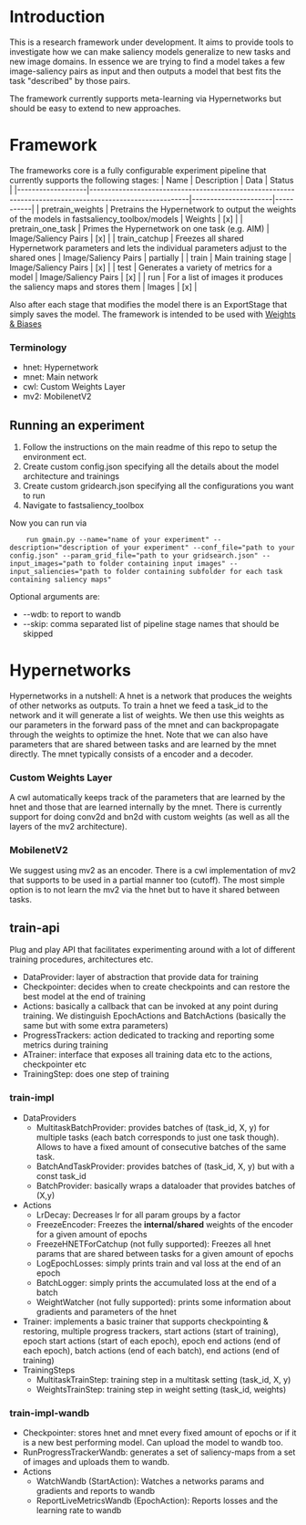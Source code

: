 # Introduction

This is a research framework under development.
It aims to provide tools to investigate how we can make saliency models generalize to new tasks and new image domains.
In essence we are trying to find a model takes a few image-saliency pairs as input and then outputs a model that best fits the task "described" by those pairs.

The framework currently supports meta-learning via Hypernetworks but should be easy to extend to new approaches.

# Framework
The frameworks core is a fully configurable experiment pipeline that currently supports the following stages:
| Name              | Description                                                                                             | Data                 | Status    |
|-------------------|---------------------------------------------------------------------------------------------------------|----------------------|-----------|
| pretrain_weights  | Pretrains the Hypernetwork to output the weights of the models in fastsaliency_toolbox/models           | Weights              | [x]       |
| pretrain_one_task | Primes the Hypernetwork on one task (e.g. AIM)                                                          | Image/Saliency Pairs | [x]       |
| train_catchup     | Freezes all shared Hypernetwork parameters and lets the individual parameters adjust to the shared ones | Image/Saliency Pairs | partially |
| train             | Main training stage                                                                                     | Image/Saliency Pairs | [x]       |
| test              | Generates a variety of metrics for a model                                                              | Image/Saliency Pairs | [x]       |
| run               | For a list of images it produces the saliency maps and stores them                                      | Images               | [x]       |

Also after each stage that modifies the model there is an ExportStage that simply saves the model.
The framework is intended to be used with [Weights & Biases](https://wandb.ai/home)

### Terminology
- hnet: Hypernetwork
- mnet: Main network
- cwl: Custom Weights Layer
- mv2: MobilenetV2

## Running an experiment
1. Follow the instructions on the main readme of this repo to setup the environment ect.
2. Create custom config.json specifying all the details about the model architecture and trainings
3. Create custom gridearch.json specifying all the configurations you want to run
4. Navigate to fastsaliency_toolbox

Now you can run via
```console
    run gmain.py --name="name of your experiment" --description="description of your experiment" --conf_file="path to your config.json" --param_grid_file="path to your gridsearch.json" --input_images="path to folder containing input images" --input_saliencies="path to folder containing subfolder for each task containing saliency maps" 
  ```
Optional arguments are:
 - --wdb: to report to wandb
 - --skip: comma separated list of pipeline stage names that should be skipped



# Hypernetworks
Hypernetworks in a nutshell: A hnet is a network that produces the weights of other networks as outputs.
To train a hnet we feed a task_id to the network and it will generate a list of weights. We then use this weights as our parameters in the forward pass of the mnet and can backpropagate through the weights to optimize the hnet. Note that we can also have parameters that are shared between tasks and are learned by the mnet directly. The mnet typically consists of a encoder and a decoder.

### Custom Weights Layer
A cwl automatically keeps track of the parameters that are learned by the hnet and those that are learned internally by the mnet. There is currently support for doing conv2d and bn2d with custom weights (as well as all the layers of the mv2 architecture).

### MobilenetV2
We suggest using mv2 as an encoder. There is a cwl implementation of mv2 that supports to be used in a partial manner too (cutoff). The most simple option is to not learn the mv2 via the hnet but to have it shared between tasks.

## train-api
Plug and play API that facilitates experimenting around with a lot of different training procedures, architectures etc.

- DataProvider: layer of abstraction that provide data for training
- Checkpointer: decides when to create checkpoints and can restore the best model at the end of training
- Actions: basically a callback that can be invoked at any point during training. We distinguish EpochActions and BatchActions (basically the same but with some extra parameters)
- ProgressTrackers: action dedicated to tracking and reporting some metrics during training
- ATrainer: interface that exposes all training data etc to the actions, checkpointer etc
- TrainingStep: does one step of training

### train-impl
- DataProviders
  - MultitaskBatchProvider: provides batches of (task_id, X, y) for multiple tasks (each batch corresponds to just one task though). Allows to have a fixed amount of consecutive batches of the same task.
  - BatchAndTaskProvider: provides batches of (task_id, X, y) but with a const task_id
  - BatchProvider: basically wraps a dataloader that provides batches of (X,y)
- Actions
  - LrDecay: Decreases lr for all param groups by a factor
  - FreezeEncoder: Freezes the **internal/shared** weights of the encoder for a given amount of epochs
  - FreezeHNETForCatchup (not fully supported): Freezes all hnet params that are shared between tasks for a given amount of epochs
  - LogEpochLosses: simply prints train and val loss at the end of an epoch
  - BatchLogger: simply prints the accumulated loss at the end of a batch
  - WeightWatcher (not fully supported): prints some information about gradients and parameters of the hnet
- Trainer: implements a basic trainer that supports checkpointing & restoring, multiple progress trackers, start actions (start of training), epoch start actions (start of each epoch), epoch end actions (end of each epoch), batch actions (end of each batch), end actions (end of training)
- TrainingSteps
  - MultitaskTrainStep: training step in a multitask setting (task_id, X, y)
  - WeightsTrainStep: training step in weight setting (task_id, weights)
  
### train-impl-wandb
- Checkpointer: stores hnet and mnet every fixed amount of epochs or if it is a new best performing model. Can upload the model to wandb too.
- RunProgressTrackerWandb: generates a set of saliency-maps from a set of images and uploads them to wandb.
- Actions
  - WatchWandb (StartAction): Watches a networks params and gradients and reports to wandb
  - ReportLiveMetricsWandb (EpochAction): Reports losses and the learning rate to wandb

